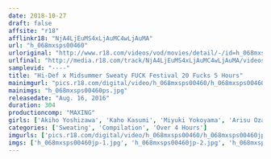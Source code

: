 ```yaml
---
date: 2018-10-27
draft: false
affsite: "r18"
afflinkr18: "NjA4LjEuMS4xLjAuMC4wLjAuMA"
url: "h_068mxsps00460"
urloriginal: "http://www.r18.com/videos/vod/movies/detail/-/id=h_068mxsps00460"
urlfinal: "http://media.r18.com/track/NjA4LjEuMS4xLjAuMC4wLjAuMA/videos/vod/movies/detail/-/id=h_068mxsps00460"
samplevid: "----"
title: "Hi-Def x Midsummer Sweaty FUCK Festival 20 Fucks 5 Hours"
mainimgurl: "pics.r18.com/digital/video/h_068mxsps00460/h_068mxsps00460ps.jpg"
mainimgs: "h_068mxsps00460ps.jpg"
releasedate: "Aug. 16, 2016"
duration: 304
productioncomp: "MAXING"
girls: ['Akiho Yoshizawa', 'Kaho Kasumi', 'Miyuki Yokoyama', 'Arisu Ozawa', 'Yu Konishi', 'Julie Sakura', 'Kana Yume', 'Urara Sakita', 'Nana Ninomiya', 'Mei Matsumoto']
categories: ['Sweating', 'Compilation', 'Over 4 Hours']
imgurls: ['pics.r18.com/digital/video/h_068mxsps00460/h_068mxsps00460jp-1.jpg', 'pics.r18.com/digital/video/h_068mxsps00460/h_068mxsps00460jp-2.jpg', 'pics.r18.com/digital/video/h_068mxsps00460/h_068mxsps00460jp-3.jpg', 'pics.r18.com/digital/video/h_068mxsps00460/h_068mxsps00460jp-4.jpg', 'pics.r18.com/digital/video/h_068mxsps00460/h_068mxsps00460jp-5.jpg', 'pics.r18.com/digital/video/h_068mxsps00460/h_068mxsps00460jp-6.jpg', 'pics.r18.com/digital/video/h_068mxsps00460/h_068mxsps00460jp-7.jpg', 'pics.r18.com/digital/video/h_068mxsps00460/h_068mxsps00460jp-8.jpg', 'pics.r18.com/digital/video/h_068mxsps00460/h_068mxsps00460jp-9.jpg', 'pics.r18.com/digital/video/h_068mxsps00460/h_068mxsps00460jp-10.jpg', 'pics.r18.com/digital/video/h_068mxsps00460/h_068mxsps00460jp-11.jpg', 'pics.r18.com/digital/video/h_068mxsps00460/h_068mxsps00460jp-12.jpg', 'pics.r18.com/digital/video/h_068mxsps00460/h_068mxsps00460jp-13.jpg', 'pics.r18.com/digital/video/h_068mxsps00460/h_068mxsps00460jp-14.jpg', 'pics.r18.com/digital/video/h_068mxsps00460/h_068mxsps00460jp-15.jpg', 'pics.r18.com/digital/video/h_068mxsps00460/h_068mxsps00460jp-16.jpg', 'pics.r18.com/digital/video/h_068mxsps00460/h_068mxsps00460jp-17.jpg', 'pics.r18.com/digital/video/h_068mxsps00460/h_068mxsps00460jp-18.jpg', 'pics.r18.com/digital/video/h_068mxsps00460/h_068mxsps00460jp-19.jpg', 'pics.r18.com/digital/video/h_068mxsps00460/h_068mxsps00460jp-20.jpg']
imgs: ['h_068mxsps00460jp-1.jpg', 'h_068mxsps00460jp-2.jpg', 'h_068mxsps00460jp-3.jpg', 'h_068mxsps00460jp-4.jpg', 'h_068mxsps00460jp-5.jpg', 'h_068mxsps00460jp-6.jpg', 'h_068mxsps00460jp-7.jpg', 'h_068mxsps00460jp-8.jpg', 'h_068mxsps00460jp-9.jpg', 'h_068mxsps00460jp-10.jpg', 'h_068mxsps00460jp-11.jpg', 'h_068mxsps00460jp-12.jpg', 'h_068mxsps00460jp-13.jpg', 'h_068mxsps00460jp-14.jpg', 'h_068mxsps00460jp-15.jpg', 'h_068mxsps00460jp-16.jpg', 'h_068mxsps00460jp-17.jpg', 'h_068mxsps00460jp-18.jpg', 'h_068mxsps00460jp-19.jpg', 'h_068mxsps00460jp-20.jpg']
---
```

